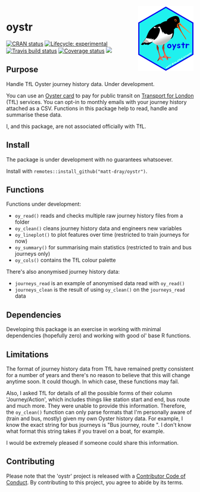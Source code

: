 <img src="https://raw.githubusercontent.com/matt-dray/stickers/master/output/oystr_hex.png" width="150" align="right">

# oystr

<!-- badges: start -->
[![CRAN status](https://www.r-pkg.org/badges/version/oystr)](https://CRAN.R-project.org/package=oystr)
[![Lifecycle: experimental](https://img.shields.io/badge/lifecycle-experimental-orange.svg)](https://www.tidyverse.org/lifecycle/#experimental)
[![Travis build status](https://travis-ci.org/matt-dray/oystr.svg?branch=master)](https://travis-ci.org/matt-dray/oystr)
[![Coverage status](https://codecov.io/gh/matt-dray/oystr/branch/master/graph/badge.svg)](https://codecov.io/github/matt-dray/oystr?branch=master)
[![](https://img.shields.io/github/languages/code-size/matt-dray/oystr.svg)](https://github.com/matt-dray/oystr)
<!-- badges: end -->

## Purpose

Handle TfL Oyster journey history data. Under development.

You can use an [Oyster card](https://oyster.tfl.gov.uk/oyster/entry.do) to pay for public transit on [Transport for London](https://tfl.gov.uk/) (TfL) services. You can opt-in to monthly emails with your journey history attached as a CSV. Functions in this package help to read, handle and summarise these data.

I, and this package, are not associated officially with TfL.

## Install

The package is under development with no guarantees whatsoever.

Install with `remotes::install_github("matt-dray/oystr")`.

## Functions

Functions under development:

* `oy_read()` reads and checks multiple raw journey history files from a folder
* `oy_clean()` cleans journey history data and engineers new variables
* `oy_lineplot()` to plot features over time (restricted to train journeys for now)
* `oy_summary()` for summarising main statistics (restricted to train and bus journeys only)
* `oy_cols()` contains the TfL colour palette

There's also anonymised journey history data:

* `journeys_read` is an example of anonymised data read with `oy_read()`
* `journeys_clean` is the result of using `oy_clean()` on the `journeys_read` data

## Dependencies

Developing this package is an exercise in working with minimal dependencies (hopefully zero) and working with good ol' base R functions.

## Limitations

The format of journey history data from TfL have remained pretty consistent for a number of years and there's no reason to believe that this will change anytime soon. It could though. In which case, these functions may fail.

Also, I asked TfL for details of all the possible forms of their column 'Journey/Action', which includes things like station start and end, bus route and much more. They were unable to provide this information. Therefore, the `oy_clean()` function can only parse formats that I'm personally aware of (train and bus, mostly) given my own Oyster history data. For example, I know the exact string for bus journeys is "Bus journey, route <number>". I don't know what format this string takes if you travel on a boat, for example.

I would be extremely pleased if someone could share this information.

## Contributing

Please note that the 'oystr' project is released with a [Contributor Code of Conduct](CODE_OF_CONDUCT.md). By contributing to this project, you agree to abide by its terms.

